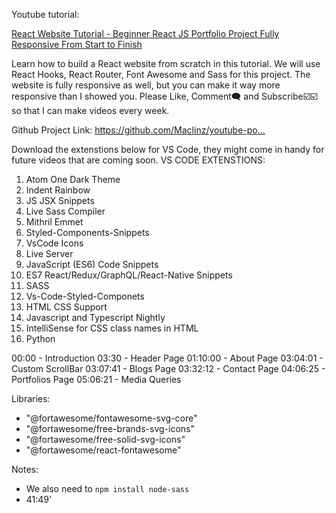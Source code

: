 Youtube tutorial:

[React Website Tutorial - Beginner React JS Portfolio Project Fully Responsive From Start to Finish](https://www.youtube.com/watch?v=ajgxZ5hBSHQ&ab_channel=MacLinzUniversalChannelMacLinzUniversalChannel)

Learn how to build a React website from scratch in this tutorial. We will use React Hooks, React Router, Font Awesome and Sass for this project. The website is fully responsive as well, but you can make it way more responsive than I showed you.
Please Like, Comment🗨 and Subscribe☑️☑️ so that I can make videos every week.

Github Project Link: https://github.com/Maclinz/youtube-po...​

Download the extenstions below for VS Code, they might come in handy for future videos that are coming soon.
VS CODE EXTENSTIONS:

1. Atom One Dark Theme
2. Indent Rainbow
3. JS JSX Snippets
4. Live Sass Compiler
5. Mithril Emmet
6. Styled-Components-Snippets
7. VsCode Icons
8. Live Server
9. JavaScript (ES6) Code Snippets
10. ES7 React/Redux/GraphQL/React-Native Snippets
11. SASS
12. Vs-Code-Styled-Componets
13. HTML CSS Support
14. Javascript and Typescript Nightly
15. IntelliSense for CSS class names in HTML
16. Python

00:00​ - Introduction
03:30​ - Header Page
01:10:00​ - About Page
03:04:01​ - Custom ScrollBar
03:07:41​ - Blogs Page
03:32:12​ - Contact Page
04:06:25​ - Portfolios Page
05:06:21​ - Media Queries

Libraries:

- "@fortawesome/fontawesome-svg-core"
- "@fortawesome/free-brands-svg-icons"
- "@fortawesome/free-solid-svg-icons"
- "@fortawesome/react-fontawesome"

Notes:

- We also need to `npm install node-sass`
- 41:49'
